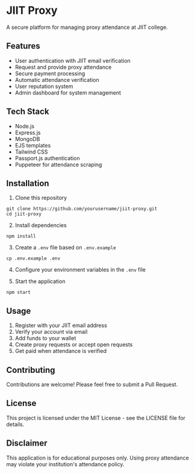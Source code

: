 # JIIT Proxy

A secure platform for managing proxy attendance at JIIT college.

## Features

- User authentication with JIIT email verification
- Request and provide proxy attendance
- Secure payment processing
- Automatic attendance verification
- User reputation system
- Admin dashboard for system management

## Tech Stack

- Node.js
- Express.js
- MongoDB
- EJS templates
- Tailwind CSS
- Passport.js authentication
- Puppeteer for attendance scraping

## Installation

1. Clone this repository

```
git clone https://github.com/yourusername/jiit-proxy.git
cd jiit-proxy
```

2. Install dependencies

```
npm install
```

3. Create a `.env` file based on `.env.example`

```
cp .env.example .env
```

4. Configure your environment variables in the `.env` file

5. Start the application

```
npm start
```

## Usage

1. Register with your JIIT email address
2. Verify your account via email
3. Add funds to your wallet
4. Create proxy requests or accept open requests
5. Get paid when attendance is verified

## Contributing

Contributions are welcome! Please feel free to submit a Pull Request.

## License

This project is licensed under the MIT License - see the LICENSE file for details.

## Disclaimer

This application is for educational purposes only. Using proxy attendance may violate your institution's attendance policy.
